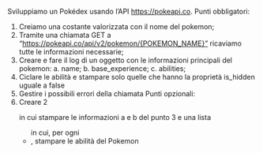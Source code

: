 Sviluppiamo un Pokédex usando l’API https://pokeapi.co.
Punti obbligatori:
1. Creiamo una costante valorizzata con il nome del pokemon;
2. Tramite una chiamata GET a
“https://pokeapi.co/api/v2/pokemon/{POKEMON_NAME}” ricaviamo tutte le
informazioni necessarie;
3. Creare e fare il log di un oggetto con le informazioni principali del pokemon:
a. name;
b. base_experience;
c. abilities;
4. Ciclare le abilità e stampare solo quelle che hanno la proprietà is_hidden uguale
a false
5. Gestire i possibili errori della chiamata
Punti opzionali:
1. Creare 2 <p> in cui stampare le informazioni a e b del punto 3 e una lista <ul> in
cui, per ogni <li>, stampare le abilità del Pokemon